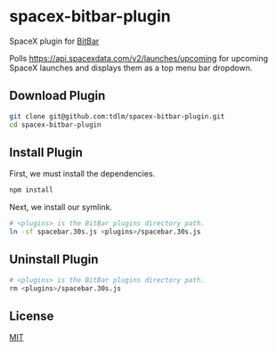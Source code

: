 # spacex-bitbar-plugin

SpaceX plugin for [BitBar](https://github.com/matryer/bitbar)

Polls https://api.spacexdata.com/v2/launches/upcoming for upcoming SpaceX launches and displays them as a top menu bar dropdown.

## Download Plugin

```bash
git clone git@github.com:tdlm/spacex-bitbar-plugin.git
cd spacex-bitbar-plugin
```

## Install Plugin

First, we must install the dependencies.

```bash
npm install
```

Next, we install our symlink.

```bash
# <plugins> is the BitBar plugins directory path.
ln -sf spacebar.30s.js <plugins>/spacebar.30s.js
```

## Uninstall Plugin

```bash
# <plugins> is the BitBar plugins directory path.
rm <plugins>/spacebar.30s.js
```

## License

[MIT](LICENSE)
